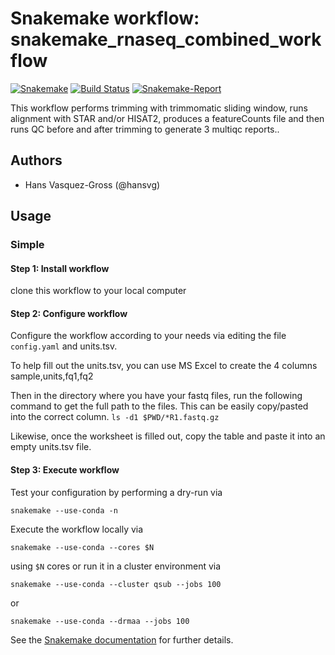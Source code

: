 # Snakemake workflow: snakemake_rnaseq_combined_workflow

[![Snakemake](https://img.shields.io/badge/snakemake-≥5.2.1-brightgreen.svg)](https://snakemake.bitbucket.io)
[![Build Status](https://travis-ci.org/snakemake-workflows/rna-seq-star-deseq2.svg?branch=master)](https://travis-ci.org/snakemake-workflows/rna-seq-star-deseq2)
[![Snakemake-Report](https://img.shields.io/badge/snakemake-report-green.svg)](https://cdn.rawgit.com/snakemake-workflows/rna-seq-star-deseq2/master/.test/report.html)

This workflow performs trimming with trimmomatic sliding window, runs alignment with STAR and/or HISAT2, produces a featureCounts file and then runs QC before and after trimming to generate 3 multiqc reports..

## Authors

* Hans Vasquez-Gross (@hansvg)

## Usage

### Simple

#### Step 1: Install workflow

clone this workflow to your local computer

#### Step 2: Configure workflow

Configure the workflow according to your needs via editing the file `config.yaml` and units.tsv.

To help fill out the units.tsv, you can use MS Excel to create the 4 columns sample,units,fq1,fq2

Then in the directory where you have your fastq files, run the following command to get the full path to the files. This can be easily copy/pasted into the correct column.
`ls -d1 $PWD/*R1.fastq.gz`

Likewise, once the worksheet is filled out, copy the table and paste it into an empty units.tsv file.

#### Step 3: Execute workflow

Test your configuration by performing a dry-run via

    snakemake --use-conda -n

Execute the workflow locally via

    snakemake --use-conda --cores $N

using `$N` cores or run it in a cluster environment via

    snakemake --use-conda --cluster qsub --jobs 100

or

    snakemake --use-conda --drmaa --jobs 100

See the [Snakemake documentation](https://snakemake.readthedocs.io/en/stable/executable.html) for further details.

